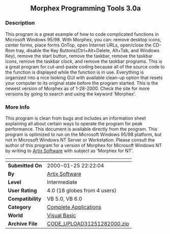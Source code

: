 ﻿<div align="center">

## Morphex Programming Tools 3\.0a


</div>

### Description

This program is a great example of how to code complicated functions in Microsoft Windows 95/98. With Morphex, you can: remove desktop icons, center forms, place forms OnTop, open Internet URLs, open/close the CD-Rom tray, disable the Key Buttons(Ctrl+Alt+Delete, Alt+Tab, and Windows Key), remove the start button, remove the taskbar, remove the taskbar icons, remove the taskbar clock, and remove the taskbar programs. This is a great program for cut-and-paste coding because all of the source code to the function is displayed while the function is in use. Everything is organized into a nice looking GUI with available clean-up option that resets your computer to its original state before the program started. This is the newest version of Morphex as of 1-28-2000. Check the site for more versions by going to search and using the keyword 'Morphex'.
 
### More Info
 
This program is clean from bugs and includes an information sheet explaining all about certain ways to operate the program for peak performance. This document is available directly from the program. This program is optimized to run on the Microsoft Windows 95/98 platform, but not in Microsoft Windows NT Server or Workstation. Please consult the author of this program for a version of Morphex for Microsoft Windows NT by writing to <A HREF="mailto:artixsoftware@hotmail.com">Artix Software</A> with subject as 'Morphex for NT'.


<span>             |<span>
---                |---
**Submitted On**   |2000-01-25 22:22:04
**By**             |[Artix Software](https://github.com/Planet-Source-Code/PSCIndex/blob/master/ByAuthor/artix-software.md)
**Level**          |Intermediate
**User Rating**    |4.0 (16 globes from 4 users)
**Compatibility**  |VB 5\.0, VB 6\.0
**Category**       |[Complete Applications](https://github.com/Planet-Source-Code/PSCIndex/blob/master/ByCategory/complete-applications__1-27.md)
**World**          |[Visual Basic](https://github.com/Planet-Source-Code/PSCIndex/blob/master/ByWorld/visual-basic.md)
**Archive File**   |[CODE\_UPLOAD31251282000\.zip](https://github.com/Planet-Source-Code/artix-software-morphex-programming-tools-3-0a__1-5755/archive/master.zip)








